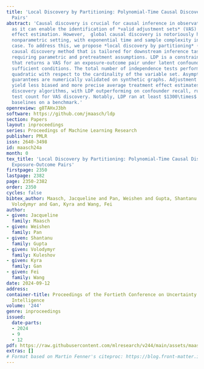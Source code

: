 ```yaml
---
title: 'Local Discovery by Partitioning: Polynomial-Time Causal Discovery Around Exposure-Outcome
  Pairs'
abstract: 'Causal discovery is crucial for causal inference in observational studies,
  as it can enable the identification of *valid adjustment sets* (VAS) for unbiased
  effect estimation. However,  global causal discovery is notoriously hard in the
  nonparametric setting, with exponential time and sample complexity in the worst
  case. To address this, we propose *local discovery by partitioning* (LDP): a local
  causal discovery method that is tailored for downstream inference tasks without
  requiring parametric and pretreatment assumptions. LDP is a constraint-based procedure
  that returns a VAS for an exposure-outcome pair under latent confounding, given
  sufficient conditions. The total number of independence tests performed is worst-case
  quadratic with respect to the cardinality of the variable set. Asymptotic theoretical
  guarantees are numerically validated on synthetic graphs. Adjustment sets from LDP
  yield less biased and more precise average treatment effect estimates than baseline
  discovery algorithms, with LDP outperforming on confounder recall, runtime, and
  test count for VAS discovery. Notably, LDP ran at least $1300\times$ faster than
  baselines on a benchmark.'
openreview: g8TAHxJ3bh
software: https://github.com/jmaasch/ldp
section: Papers
layout: inproceedings
series: Proceedings of Machine Learning Research
publisher: PMLR
issn: 2640-3498
id: maasch24a
month: 0
tex_title: 'Local Discovery by Partitioning: Polynomial-Time Causal Discovery Around
  Exposure-Outcome Pairs'
firstpage: 2350
lastpage: 2382
page: 2350-2382
order: 2350
cycles: false
bibtex_author: Maasch, Jacqueline and Pan, Weishen and Gupta, Shantanu and Kuleshov,
  Volodymyr and Gan, Kyra and Wang, Fei
author:
- given: Jacqueline
  family: Maasch
- given: Weishen
  family: Pan
- given: Shantanu
  family: Gupta
- given: Volodymyr
  family: Kuleshov
- given: Kyra
  family: Gan
- given: Fei
  family: Wang
date: 2024-09-12
address:
container-title: Proceedings of the Fortieth Conference on Uncertainty in Artificial
  Intelligence
volume: '244'
genre: inproceedings
issued:
  date-parts:
  - 2024
  - 9
  - 12
pdf: https://raw.githubusercontent.com/mlresearch/v244/main/assets/maasch24a/maasch24a.pdf
extras: []
# Format based on Martin Fenner's citeproc: https://blog.front-matter.io/posts/citeproc-yaml-for-bibliographies/
---
```

